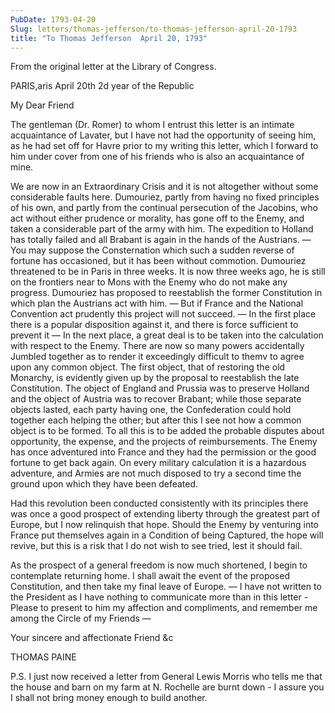 ```yaml
---
PubDate: 1793-04-20
Slug: letters/thomas-jefferson/to-thomas-jefferson-april-20-1793
title: "To Thomas Jefferson  April 20, 1793"
---
```


   From the original letter at the Library of Congress.

   PARIS,aris April 20th 2d year of the Republic
   
   My Dear Friend

   The gentleman (Dr. Romer) to whom I entrust this letter is an intimate
   acquaintance of Lavater, but I have not had the opportunity of seeing him,
   as he had set off for Havre prior to my writing this letter, which I
   forward to him under cover from one of his friends who is also an
   acquaintance of mine.

   We are now in an Extraordinary Crisis and it is not altogether without
   some considerable faults here. Dumouriez, partly from having no fixed
   principles of his own, and partly from the continual persecution of the
   Jacobins, who act without either prudence or morality, has gone off to the
   Enemy, and taken a considerable part of the army with him. The expedition
   to Holland has totally failed and all Brabant is again in the hands of the
   Austrians. &mdash; You may suppose the Consternation which such a sudden 
   reverse of fortune
   has occasioned, but it has been without commotion. Dumouriez threatened to
   be in Paris in three weeks. It is now three weeks ago, he is still on the
   frontiers near to Mons with the Enemy who do not make any progress.
   Dumouriez has proposed to reestablish the former Constitution in which
   plan the Austrians act with him. &mdash; But if France and the National 
   Convention act prudently this project will not succeed.  &mdash; In the 
   first place there is a
   popular disposition against it, and there is force sufficient to prevent
   it &mdash; In the next place, a great deal is to be taken into the 
   calculation with respect to the Enemy. There are now so many powers 
   accidentally Jumbled together as to render it exceedingly difficult to themv
   to agree upon any common object.
   The first object, that of restoring the old Monarchy, is evidently given
   up by the proposal to reestablish the late Constitution. The object of
   England and Prussia was to preserve Holland and the object of Austria was
   to recover Brabant; while those separate objects lasted, each party having
   one, the Confederation could hold together each helping the other; but
   after this I see not how a common object is to be formed. To all this is
   to be added the probable disputes about opportunity, the expense, and the
   projects of reimbursements. The Enemy has once adventured into France and
   they had the permission or the good fortune to get back again. On every
   military calculation it is a hazardous adventure, and Armies are not much
   disposed to try a second time the ground upon which they have been
   defeated.

   Had this revolution been conducted consistently with its principles there
   was once a good prospect of extending liberty through the greatest part of
   Europe, but I now relinquish that hope. Should the Enemy by venturing into
   France put themselves again in a Condition of being Captured, the hope
   will revive, but this is a risk that I do not wish to see tried, lest it
   should fail.

   As the prospect of a general freedom is now much shortened, I begin to
   contemplate returning home. I shall await the event of the proposed
   Constitution, and then take my final leave of Europe. &mdash; I have not 
   written to the President as I have nothing to communicate more than in this
   letter - Please to present to him my affection and compliments, and
   remember me among the Circle of my Friends &mdash; 
   
   Your sincere and affectionate Friend &c

   THOMAS PAINE

   P.S. I just now received a letter from General Lewis Morris who tells me
   that the house and barn on my farm at N. Rochelle are burnt down - I assure
   you I shall not bring money enough to build another.


